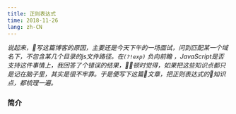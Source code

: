 ```yaml
---
title: 正则表达式
time: 2018-11-26
lang: zh-CN
---
```


_说起来，写这篇博客的原因，主要还是今天下午的一场面试，问到匹配某一个域名下，不包含某几个目录的js文件路径。在`(?!exp)` 负向前瞻 ，JavaScript是否支持这件事情上，我回答了个错误的结果，顿时觉得，如果把这些知识点都只是记在脑子里，其实是很不牢靠。于是便写下这篇文章，把正则表达式的知识点，都梳理一遍。_

### 简介
